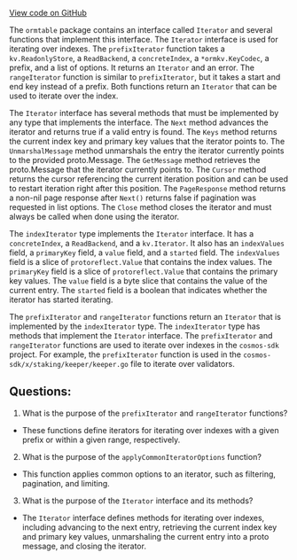 [View code on GitHub](https://github.com/cosmos/cosmos-sdk/blob/main/orm/model/ormtable/iterator.go)

The `ormtable` package contains an interface called `Iterator` and several functions that implement this interface. The `Iterator` interface is used for iterating over indexes. The `prefixIterator` function takes a `kv.ReadonlyStore`, a `ReadBackend`, a `concreteIndex`, a `*ormkv.KeyCodec`, a prefix, and a list of options. It returns an `Iterator` and an error. The `rangeIterator` function is similar to `prefixIterator`, but it takes a start and end key instead of a prefix. Both functions return an `Iterator` that can be used to iterate over the index.

The `Iterator` interface has several methods that must be implemented by any type that implements the interface. The `Next` method advances the iterator and returns true if a valid entry is found. The `Keys` method returns the current index key and primary key values that the iterator points to. The `UnmarshalMessage` method unmarshals the entry the iterator currently points to the provided proto.Message. The `GetMessage` method retrieves the proto.Message that the iterator currently points to. The `Cursor` method returns the cursor referencing the current iteration position and can be used to restart iteration right after this position. The `PageResponse` method returns a non-nil page response after `Next()` returns false if pagination was requested in list options. The `Close` method closes the iterator and must always be called when done using the iterator.

The `indexIterator` type implements the `Iterator` interface. It has a `concreteIndex`, a `ReadBackend`, and a `kv.Iterator`. It also has an `indexValues` field, a `primaryKey` field, a `value` field, and a `started` field. The `indexValues` field is a slice of `protoreflect.Value` that contains the index values. The `primaryKey` field is a slice of `protoreflect.Value` that contains the primary key values. The `value` field is a byte slice that contains the value of the current entry. The `started` field is a boolean that indicates whether the iterator has started iterating.

The `prefixIterator` and `rangeIterator` functions return an `Iterator` that is implemented by the `indexIterator` type. The `indexIterator` type has methods that implement the `Iterator` interface. The `prefixIterator` and `rangeIterator` functions are used to iterate over indexes in the `cosmos-sdk` project. For example, the `prefixIterator` function is used in the `cosmos-sdk/x/staking/keeper/keeper.go` file to iterate over validators.
## Questions: 
 1. What is the purpose of the `prefixIterator` and `rangeIterator` functions?
- These functions define iterators for iterating over indexes with a given prefix or within a given range, respectively.

2. What is the purpose of the `applyCommonIteratorOptions` function?
- This function applies common options to an iterator, such as filtering, pagination, and limiting.

3. What is the purpose of the `Iterator` interface and its methods?
- The `Iterator` interface defines methods for iterating over indexes, including advancing to the next entry, retrieving the current index key and primary key values, unmarshaling the current entry into a proto message, and closing the iterator.